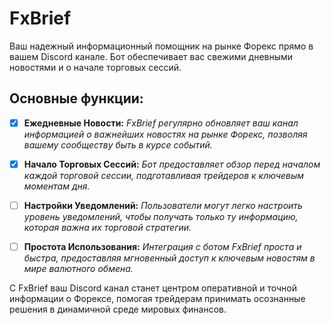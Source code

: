 # FxBrief
Ваш надежный информационный помощник на рынке Форекс прямо в вашем Discord канале. Бот обеспечивает вас свежими дневными новостями и о начале торговых сессий.

## **Основные функции:**

- [x] **Ежедневные Новости:**
*FxBrief регулярно обновляет ваш канал информацией о важнейших новостях на рынке Форекс, позволяя вашему сообществу быть в курсе событий.*

- [x] **Начало Торговых Сессий:** 
*Бот предоставляет обзор перед началом каждой торговой сессии, подготавливая трейдеров к ключевым моментам дня.*

- [ ] **Настройки Уведомлений:**
*Пользователи могут легко настроить уровень уведомлений, чтобы получать только ту информацию, которая важна их торговой стратегии.*

- [ ] **Простота Использования:**
*Интеграция с ботом FxBrief проста и быстра, предоставляя мгновенный доступ к ключевым новостям в мире валютного обмена.*

С FxBrief ваш Discord канал станет центром оперативной и точной информации о Форексе, помогая трейдерам принимать осознанные решения в динамичной среде мировых финансов.
    
